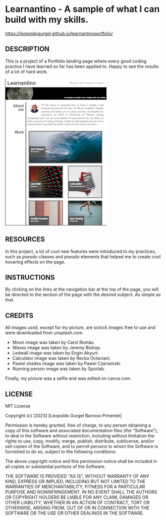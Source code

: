 # Learnantino - A sample of what I can build with my skills.

https://leopoldogurgel.github.io/learnantinoportfolio/

## DESCRIPTION

This is a project of a Portfolio landing page where every good coding practice I have learned so far has been applied to. Happy to see the results of a lot of hard work. 

![Alt text](./assets/images/screenshot.jpg "Page screenshot")

## RESOURCES

In this project, a lot of cool new features were introduced to my practices, such as pseudo classes and pseudo elements that helped me to create cool hovering effects on the page.

## INSTRUCTIONS

By clicking on the links at the navigation bar at the top of the page, you will be directed to the section of the page with the desired subject. As simple as that.

## CREDITS

All images used, except for my picture, are sctock images free to use and were downloaded from unsplash.com.

- Moon image was taken by Carol Romão.
- Waves image was taken by Jeremy Bishop.
- Ledwall image was taken by Engin Akyurt.
- Calculator image was taken by Recka Octaviani.
- Pastel shades image was taken by Pawel Czerwinski.
- Running person image was taken by Sporlab.

Finally, my picture was a selfie and was edited on canva.com.

## LICENSE

MIT License

Copyright (c) [2023] [Leopoldo Gurgel Barroso Pimentel]

Permission is hereby granted, free of charge, to any person obtaining a copy
of this software and associated documentation files (the "Software"), to deal
in the Software without restriction, including without limitation the rights
to use, copy, modify, merge, publish, distribute, sublicense, and/or sell
copies of the Software, and to permit persons to whom the Software is
furnished to do so, subject to the following conditions:

The above copyright notice and this permission notice shall be included in all
copies or substantial portions of the Software.

THE SOFTWARE IS PROVIDED "AS IS", WITHOUT WARRANTY OF ANY KIND, EXPRESS OR
IMPLIED, INCLUDING BUT NOT LIMITED TO THE WARRANTIES OF MERCHANTABILITY,
FITNESS FOR A PARTICULAR PURPOSE AND NONINFRINGEMENT. IN NO EVENT SHALL THE
AUTHORS OR COPYRIGHT HOLDERS BE LIABLE FOR ANY CLAIM, DAMAGES OR OTHER
LIABILITY, WHETHER IN AN ACTION OF CONTRACT, TORT OR OTHERWISE, ARISING FROM,
OUT OF OR IN CONNECTION WITH THE SOFTWARE OR THE USE OR OTHER DEALINGS IN THE
SOFTWARE.
